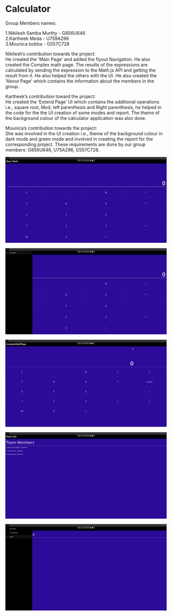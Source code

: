 # Calculator

Group Members names:

1.Nikilesh Samba Murthy - G856U646  
2.Kartheek Meda - U759A296  
3.Mounica bobba - G557C728  

Nikilesh’s contribution towards the project:  
He created the 'Main Page' and added the flyout Navigation. He also created the Complex math page. The results of the expressions are calculated by sending the expression to the Math.js API and getting the result from it. He also helped the others with the UI. He also created the 'About Page' which contains the information about the members in the group.    
  
Kartheek’s contribution toward the project:  
He created the ‘Extend Page’ UI which contains the additional operations i.e., square root, Mod, left parenthesis and Right parenthesis, he helped in the code for the the UI creation of some modes and report. The theme of the background colour of the calculator application was also done.    
  
Mounica’s contribution towards the project:  
She was involved in the UI creation i.e., theme of the background colour in dark mode and green mode and involved in creating the report for the corresponding project. These requirements are done by our group members: G856U646, U75A296, G557C728.  

![Image of the Basic Math Page](/Calculator/Resources/Images/img_1.png)  

![Image of the Flyout Navigation ](/Calculator/Resources/Images/img_2.png)  

![Image of the Complex Math Page](/Calculator/Resources/Images/img_3.png)  

![Image of the About Page](/Calculator/Resources/Images/img_4.png)  

![Image of the Flyout Navigation with multiple flyout items](/Calculator/Resources/Images/img_5.png)  
